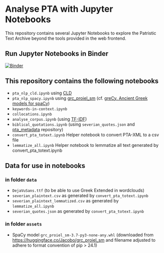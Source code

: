 # Analyse PTA with Jupyter Notebooks

This repository contains several Jupyter Notebooks to explore the Patristic Text Archive beyond the tools provided in the web frontend.

## Run Jupyter Notebooks in Binder

[![Binder](https://mybinder.org/badge_logo.svg)](https://mybinder.org/v2/gh/PatristicTextArchive/analyse_data/HEAD)

## This repository contains the following notebooks

- `pta_nlp_cld.ipynb` using [CLD](https://cld.bbaw.de)
- `pta_nlp_spacy.ipynb` using [grc_proiel_sm](https://huggingface.co/Jacobo/grc_proiel_sm) (cf. [greCy. Ancient Greek models for spaCy](https://github.com/jmyerston/greCy))
- `keywords-in-context.ipynb`
- `collocations.ipynb`
- `analyse_corpus.ipynb` (using [TF-IDF](https://en.wikipedia.org/wiki/Tf%E2%80%93idf))
- `biblical_quotations.ipynb` (using `severian_quotes.json` and [pta_metadata](https://github.com/PatristicTextArchive/pta_metadata) repository)
- `convert_pta_totext.ipynb` Helper notebook to convert PTA-XML to a csv file
- `lemmatize_all.ipynb` Helper notebook to lemmatize all text generated by convert_pta_totext.ipynb

## Data for use in notebooks

### in folder `data`

- `DejaVuSans.ttf` (to be able to use Greek Extended in wordclouds)
- `severian_plaintext.csv` as generated by `convert_pta_totext.ipynb`
- `severian_plaintext_lemmatized.csv` as generated by `lemmatize_all.ipynb`
- `severian_quotes.json` as generated by `convert_pta_totext.ipynb`

### in folder `assets`

- SpaCy model `grc_proiel_sm-3.7-py3-none-any.whl` (downloaded from https://huggingface.co/Jacobo/grc_proiel_sm and filename adjusted to adhere to format convention of pip > 24.1)